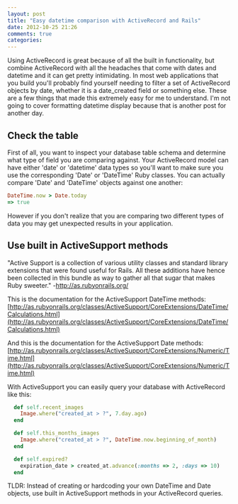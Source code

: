 ```yaml
---
layout: post
title: "Easy datetime comparison with ActiveRecord and Rails"
date: 2012-10-25 21:26
comments: true
categories: 
---
```


Using ActiveRecord is great because of all the built in functionality, but combine ActiveRecord with all the headaches that come with dates and datetime and it can get pretty intimidating. In most web applications that you build you'll probably find yourself needing to filter a set of ActiveRecord objects by date, whether it is a date_created field or something else. These are a few things that made this extremely easy for me to understand. I'm not going to cover formatting datetime display because that is another post for another day. 

## Check the table
First of all, you want to inspect your database table schema and determine what type of field you are comparing against. Your ActiveRecord model can have either 'date' or 'datetime' data types so you'll want to make sure you use the corresponding 'Date' or 'DateTime' Ruby classes. You can actually compare 'Date' and 'DateTime' objects against one another:
```ruby
DateTime.now > Date.today
=> true
```
However if you don't realize that you are comparing two different types of data you may get unexpected results in your application.

## Use built in ActiveSupport methods
"Active Support is a collection of various utility classes and standard library extensions that were found useful for Rails. All these additions have hence been collected in this bundle as way to gather all that sugar that makes Ruby sweeter." -http://as.rubyonrails.org/
<!-- For more on syntactic sugar check out this great blog post
link to Akiva -->

This is the documentation for the ActiveSupport DateTime methods:
[http://as.rubyonrails.org/classes/ActiveSupport/CoreExtensions/DateTime/Calculations.html](http://as.rubyonrails.org/classes/ActiveSupport/CoreExtensions/DateTime/Calculations.html)

And this is the documentation for the ActiveSupport Date methods:
[http://as.rubyonrails.org/classes/ActiveSupport/CoreExtensions/Numeric/Time.html](http://as.rubyonrails.org/classes/ActiveSupport/CoreExtensions/Numeric/Time.html)

With ActiveSupport you can easily query your database with ActiveRecord like this:

``` ruby
  def self.recent_images
    Image.where("created_at > ?", 7.day.ago)
  end

  def self.this_months_images
    Image.where("created_at > ?", DateTime.now.beginning_of_month)
  end

  def self.expired?
    expiration_date > created_at.advance(:months => 2, :days => 10)
  end 
```
  
TLDR:
Instead of creating or hardcoding your own DateTime and Date objects, use built in ActiveSupport methods in your ActiveRecord queries.